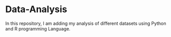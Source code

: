 # Data-Analysis
In this repository, I am adding my analysis of different datasets using Python and R programming Language.
